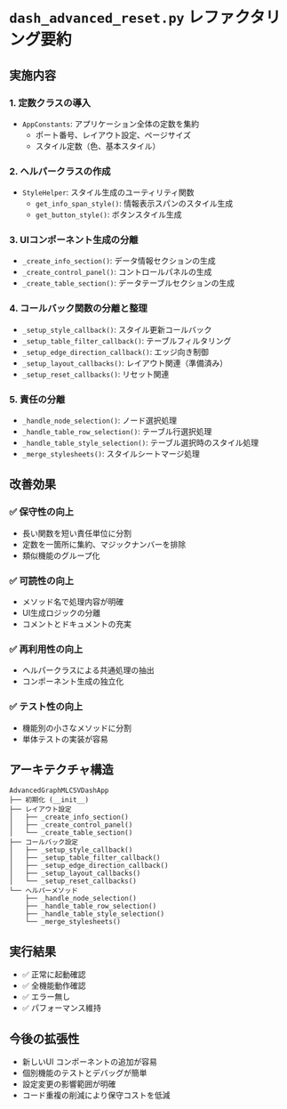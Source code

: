 # `dash_advanced_reset.py` レファクタリング要約

## 実施内容

### 1. **定数クラスの導入**
- `AppConstants`: アプリケーション全体の定数を集約
  - ポート番号、レイアウト設定、ページサイズ
  - スタイル定数（色、基本スタイル）

### 2. **ヘルパークラスの作成**
- `StyleHelper`: スタイル生成のユーティリティ関数
  - `get_info_span_style()`: 情報表示スパンのスタイル生成
  - `get_button_style()`: ボタンスタイル生成

### 3. **UIコンポーネント生成の分離**
- `_create_info_section()`: データ情報セクションの生成
- `_create_control_panel()`: コントロールパネルの生成
- `_create_table_section()`: データテーブルセクションの生成

### 4. **コールバック関数の分離と整理**
- `_setup_style_callback()`: スタイル更新コールバック
- `_setup_table_filter_callback()`: テーブルフィルタリング
- `_setup_edge_direction_callback()`: エッジ向き制御
- `_setup_layout_callbacks()`: レイアウト関連（準備済み）
- `_setup_reset_callbacks()`: リセット関連

### 5. **責任の分離**
- `_handle_node_selection()`: ノード選択処理
- `_handle_table_row_selection()`: テーブル行選択処理
- `_handle_table_style_selection()`: テーブル選択時のスタイル処理
- `_merge_stylesheets()`: スタイルシートマージ処理

## 改善効果

### ✅ **保守性の向上**
- 長い関数を短い責任単位に分割
- 定数を一箇所に集約、マジックナンバーを排除
- 類似機能のグループ化

### ✅ **可読性の向上**
- メソッド名で処理内容が明確
- UI生成ロジックの分離
- コメントとドキュメントの充実

### ✅ **再利用性の向上**
- ヘルパークラスによる共通処理の抽出
- コンポーネント生成の独立化

### ✅ **テスト性の向上**
- 機能別の小さなメソッドに分割
- 単体テストの実装が容易

## アーキテクチャ構造

```
AdvancedGraphMLCSVDashApp
├── 初期化 (__init__)
├── レイアウト設定
│   ├── _create_info_section()
│   ├── _create_control_panel()
│   └── _create_table_section()
├── コールバック設定
│   ├── _setup_style_callback()
│   ├── _setup_table_filter_callback()
│   ├── _setup_edge_direction_callback()
│   ├── _setup_layout_callbacks()
│   └── _setup_reset_callbacks()
└── ヘルパーメソッド
    ├── _handle_node_selection()
    ├── _handle_table_row_selection()
    ├── _handle_table_style_selection()
    └── _merge_stylesheets()
```

## 実行結果
- ✅ 正常に起動確認
- ✅ 全機能動作確認
- ✅ エラー無し
- ✅ パフォーマンス維持

## 今後の拡張性
- 新しいUI コンポーネントの追加が容易
- 個別機能のテストとデバッグが簡単
- 設定変更の影響範囲が明確
- コード重複の削減により保守コストを低減